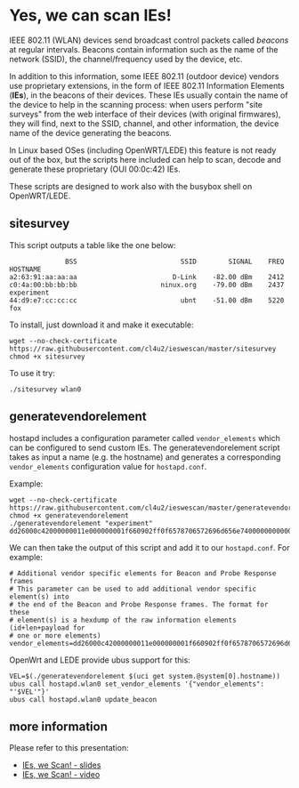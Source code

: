 # Yes, we can scan IEs!

IEEE 802.11 (WLAN) devices send broadcast control packets called *beacons* at regular intervals.
Beacons contain information such as the name of the network (SSID), the channel/frequency 
used by the device, etc.

In addition to this information, some IEEE 802.11 (outdoor device) vendors use proprietary 
extensions, in the form of IEEE 802.11 Information Elements (**IEs**),
in the beacons of their devices.
These IEs usually contain the name of the device to help in the scanning process: 
when users perform "site surveys" from the web interface of their devices (with original firmwares),
they will find, next to the SSID, channel, and other information, the device name of the device generating
the beacons.

In Linux based OSes (including OpenWRT/LEDE) this feature is not ready out of the box,
but the scripts here included can help to scan, decode and generate these proprietary (OUI 00:0c:42) IEs.

These scripts are designed to work also with the busybox shell on OpenWRT/LEDE.

## sitesurvey

This script outputs a table like the one below:

                  BSS                          SSID        SIGNAL    FREQ            HOSTNAME
    a2:63:91:aa:aa:aa                        D-Link    -82.00 dBm    2412                    
    c0:4a:00:bb:bb:bb                     ninux.org    -79.00 dBm    2437          experiment
    44:d9:e7:cc:cc:cc                          ubnt    -51.00 dBm    5220                 fox

To install, just download it and make it executable:

    wget --no-check-certificate https://raw.githubusercontent.com/cl4u2/ieswescan/master/sitesurvey
    chmod +x sitesurvey

To use it try:

    ./sitesurvey wlan0


## generatevendorelement

hostapd includes a configuration parameter called `vendor_elements` which can be configured to send custom IEs.
The generatevendorelement script takes as input a name (e.g. the hostname) and generates a corresponding `vendor_elements` configuration value for `hostapd.conf`.

Example:

    wget --no-check-certificate https://raw.githubusercontent.com/cl4u2/ieswescan/master/generatevendorelement
    chmod +x generatevendorelement
    ./generatevendorelement "experiment"
    dd26000c42000000011e000000001f660902ff0f6578706572696d656e7400000000000000000000

We can then take the output of this script and add it to our `hostapd.conf`. For example:

    # Additional vendor specific elements for Beacon and Probe Response frames
    # This parameter can be used to add additional vendor specific element(s) into
    # the end of the Beacon and Probe Response frames. The format for these
    # element(s) is a hexdump of the raw information elements (id+len+payload for
    # one or more elements)
    vendor_elements=dd26000c42000000011e000000001f660902ff0f6578706572696d656e7400000000000000000000
    
OpenWrt and LEDE provide ubus support for this:

    VEL=$(./generatevendorelement $(uci get system.@system[0].hostname))
    ubus call hostapd.wlan0 set_vendor_elements '{"vendor_elements": "'$VEL'"}'
    ubus call hostapd.wlan0 update_beacon


## more information

Please refer to this presentation:
 * [IEs, we Scan! - slides](http://www.battlemesh.org/BattleMeshV10?action=AttachFile&do=get&target=ieswescanWBM10.pdf)
 * [IEs, we Scan! - video](https://www.youtube.com/watch?v=S3rj_gDP1eQ)



